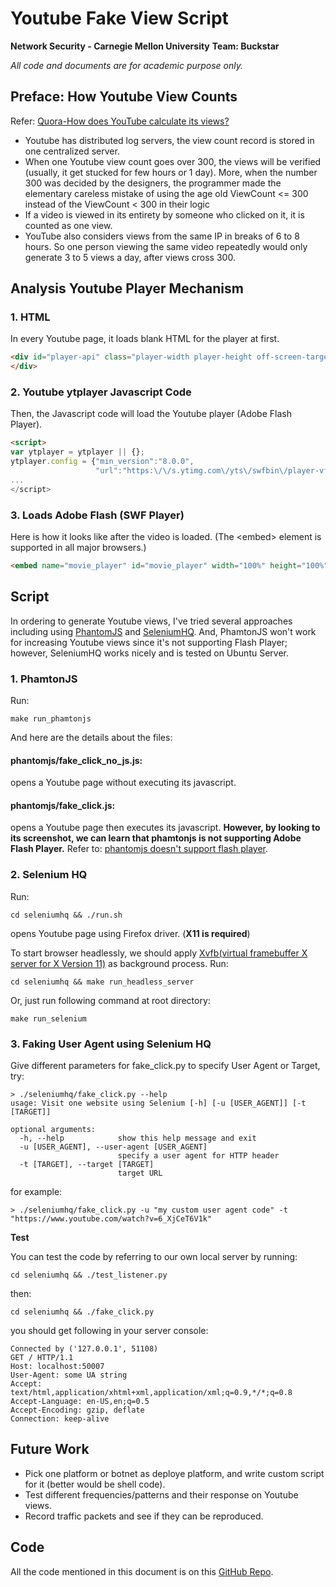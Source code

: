 # Youtube Fake View Script

**Network Security - Carnegie Mellon University**
**Team: Buckstar**

*All code and documents are for academic purpose only.*

## Preface: How Youtube View Counts

Refer: [Quora-How does YouTube calculate its views?](http://www.quora.com/How-does-YouTube-calculate-its-views)

- Youtube has distributed log servers, the view count record is stored in one centralized server.
- When one Youtube view count goes over 300, the views will be verified (usually, it get stucked for few hours or 1 day). More, when the number 300 was decided by the designers, the programmer made the elementary careless mistake of using the age old ViewCount &lt;= 300 instead of the ViewCount &lt; 300 in their logic
- If a video is viewed in its entirety by someone who clicked on it, it is counted as one view.
- YouTube also considers views from the same IP in breaks of 6 to 8 hours. So one person viewing the same video repeatedly would only generate 3 to 5 views a day, after views cross 300.

## Analysis Youtube Player Mechanism

### 1. HTML

In every Youtube page, it loads blank HTML for the player at first.

```html
<div id="player-api" class="player-width player-height off-screen-target player-api" tabIndex="-1">
</div>
```

### 2. Youtube ytplayer Javascript Code

Then, the Javascript code will load the Youtube player (Adobe Flash Player).

```html
<script>
var ytplayer = ytplayer || {};
ytplayer.config = {"min_version":"8.0.0",
                   "url":"https:\/\/s.ytimg.com\/yts\/swfbin\/player-vflenMUmo\/watch_as3.swf"
...
</script>
```

### 3. Loads Adobe Flash (SWF Player)

Here is how it looks like after the video is loaded. (The &lt;embed&gt; element is supported in all major browsers.)

```html
<embed name="movie_player" id="movie_player" width="100%" height="100%" tabindex="0" type="application/x-shockwave-flash" src="https://s.ytimg.com/yts/swfbin/player-vflenMUmo/watch_as3.swf" allowscriptaccess="always" bgcolor="#000000" allowfullscreen="true" ...>
```

## Script

In ordering to generate Youtube views, I've tried several approaches including using [PhantomJS](http://phantomjs.org/) and [SeleniumHQ](http://docs.seleniumhq.org/). And, PhamtonJS won't work for increasing Youtube views since it's not supporting Flash Player; however, SeleniumHQ works nicely and is tested on Ubuntu Server.

### 1. PhamtonJS

Run:

```
make run_phamtonjs
```

And here are the details about the files:

#### phantomjs/fake_click_no_js.js:

opens a Youtube page without executing its javascript.

#### phantomjs/fake_click.js:

opens a Youtube page then executes its javascript. **However, by looking to its screenshot, we can learn that phamtonjs is not supporting Adobe Flash Player.** Refer to: [phantomjs doesn't support flash player](https://github.com/ariya/phantomjs/issues/12206).

### 2. Selenium HQ

Run:

```
cd seleniumhq && ./run.sh
```

opens Youtube page using Firefox driver. (**X11 is required**)

To start browser headlessly, we should apply [Xvfb(virtual framebuffer X server for X Version 11)](http://www.x.org/archive/X11R7.6/doc/man/man1/Xvfb.1.xhtml) as background process. Run:

```
cd seleniumhq && make run_headless_server
```

Or, just run following command at root directory:

```
make run_selenium
```

### 3. Faking User Agent using Selenium HQ

Give different parameters for fake_click.py to specify User Agent or Target, try:

```
> ./seleniumhq/fake_click.py --help
usage: Visit one website using Selenium [-h] [-u [USER_AGENT]] [-t [TARGET]]

optional arguments:
  -h, --help            show this help message and exit
  -u [USER_AGENT], --user-agent [USER_AGENT]
                        specify a user agent for HTTP header
  -t [TARGET], --target [TARGET]
                        target URL
```

for example:

```
> ./seleniumhq/fake_click.py -u "my custom user agent code" -t "https://www.youtube.com/watch?v=6_XjCeT6V1k"
```

**Test**

You can test the code by referring to our own local server by running:

```
cd seleniumhq && ./test_listener.py
```

then:

```
cd seleniumhq && ./fake_click.py
```

you should get following in your server console:

```
Connected by ('127.0.0.1', 51108)
GET / HTTP/1.1
Host: localhost:50007
User-Agent: some UA string
Accept: text/html,application/xhtml+xml,application/xml;q=0.9,*/*;q=0.8
Accept-Language: en-US,en;q=0.5
Accept-Encoding: gzip, deflate
Connection: keep-alive

```

## Future Work

- Pick one platform or botnet as deploye platform, and write custom script for it (better would be shell code).
- Test different frequencies/patterns and their response on Youtube views.
- Record traffic packets and see if they can be reproduced.

## Code

All the code mentioned in this document is on this [GitHub Repo](https://github.com/heronyang/click_fraud).
